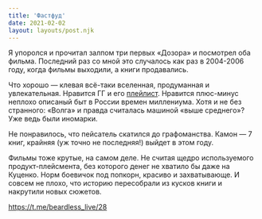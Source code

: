 ```yaml
---
title: 'Фастфуд'
date: 2021-02-02
layout: layouts/post.njk
---
```


Я упоролся и прочитал залпом три первых «Дозора» и посмотрел оба фильма. Последний раз со мной это случалось как раз в 2004-2006 году, когда фильмы выходили, а книги продавались.

Что хорошо — клевая всё-таки вселенная, продуманная и увлекательная. Нравится ГГ и его [плейлист](https://open.spotify.com/playlist/2hNwXBgglSJmmP15Sj7ZKh?si=UCmXRk1cSwyxJPo8l_b23g). Нравится плюс-минус неплохо описаный быт в России времен миллениума. Хотя и не без странного: «Волга» и правда считалась машиной «выше среднего»? Уже ведь были иномарки.

Не понравилось, что пейсатель скатился до графоманства. Камон — 7 книг, крайняя (уж точно не последняя!) выйдет в этом году.

Фильмы тоже крутые, на самом деле. Не считая щедро используемого продукт-плейсмента, без которого денег не хватило бы даже на Куценко. Норм боевичок под попкорн, красиво и захватывающе. И совсем не плохо, что историю пересобрали из кусков книги и накрутили новых сюжетов.

https://t.me/beardless_live/28